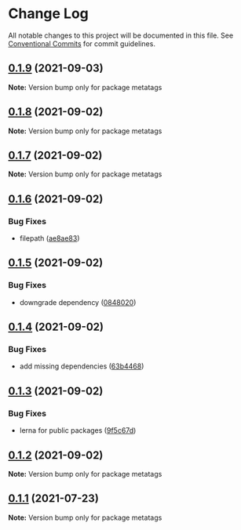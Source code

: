 # Change Log

All notable changes to this project will be documented in this file.
See [Conventional Commits](https://conventionalcommits.org) for commit guidelines.

## [0.1.9](https://github.com/microlinkhq/metatags/compare/v0.1.8...v0.1.9) (2021-09-03)

**Note:** Version bump only for package metatags





## [0.1.8](https://github.com/microlinkhq/metatags/compare/v0.1.7...v0.1.8) (2021-09-02)

**Note:** Version bump only for package metatags





## [0.1.7](https://github.com/microlinkhq/metatags/compare/v0.1.6...v0.1.7) (2021-09-02)

**Note:** Version bump only for package metatags





## [0.1.6](https://github.com/microlinkhq/metatags/compare/v0.1.5...v0.1.6) (2021-09-02)


### Bug Fixes

* filepath ([ae8ae83](https://github.com/microlinkhq/metatags/commit/ae8ae83ade4a6705b9657f127fe5d2244ae9ef28))





## [0.1.5](https://github.com/microlinkhq/metatags/compare/v0.1.4...v0.1.5) (2021-09-02)


### Bug Fixes

* downgrade dependency ([0848020](https://github.com/microlinkhq/metatags/commit/08480205f49508930c02a2cca83810c3f292d2d4))





## [0.1.4](https://github.com/microlinkhq/metatags/compare/v0.1.3...v0.1.4) (2021-09-02)


### Bug Fixes

* add missing dependencies ([63b4468](https://github.com/microlinkhq/metatags/commit/63b4468640f380a61f80f4370d7a5252e7b95714))





## [0.1.3](https://github.com/microlinkhq/metatags/compare/v0.1.2...v0.1.3) (2021-09-02)


### Bug Fixes

* lerna for public packages ([9f5c67d](https://github.com/microlinkhq/metatags/commit/9f5c67d70fc72ac7767fa6b59a3209f76645a157))





## [0.1.2](https://github.com/microlinkhq/metatags/compare/v0.1.1...v0.1.2) (2021-09-02)

**Note:** Version bump only for package metatags





## [0.1.1](https://github.com/microlinkhq/metatags/compare/v0.1.0...v0.1.1) (2021-07-23)

**Note:** Version bump only for package metatags
